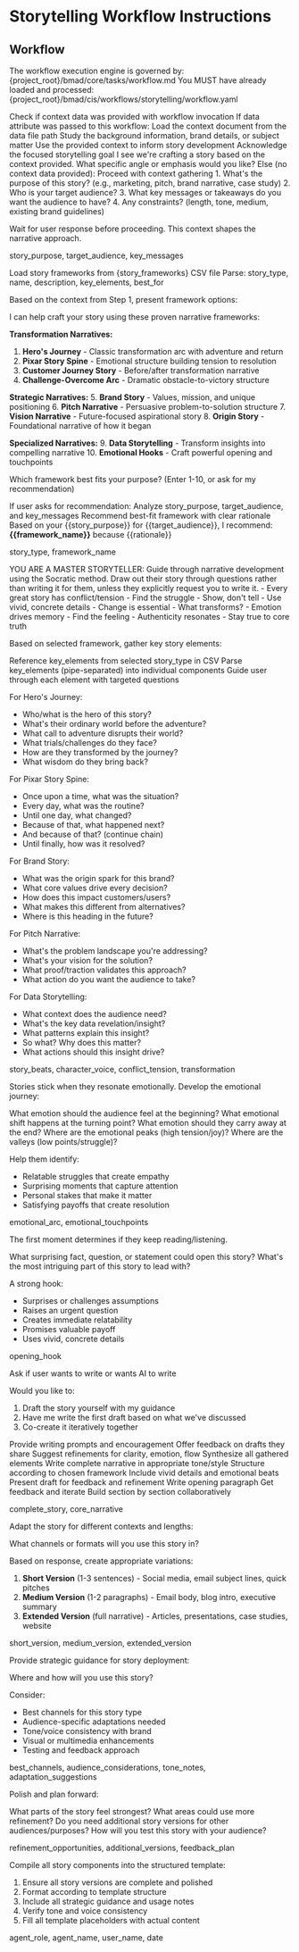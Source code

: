 # Storytelling Workflow Instructions

## Workflow

<workflow>
<critical>The workflow execution engine is governed by: {project_root}/bmad/core/tasks/workflow.md</critical>
<critical>You MUST have already loaded and processed: {project_root}/bmad/cis/workflows/storytelling/workflow.yaml</critical>

<step n="1" goal="Story Context Setup">

<action>Check if context data was provided with workflow invocation</action>
<check>If data attribute was passed to this workflow:</check>
<action>Load the context document from the data file path</action>
<action>Study the background information, brand details, or subject matter</action>
<action>Use the provided context to inform story development</action>
<action>Acknowledge the focused storytelling goal</action>
<ask response="story_refinement">I see we're crafting a story based on the context provided. What specific angle or emphasis would you like?</ask>
<check>Else (no context data provided):</check>
<action>Proceed with context gathering</action>
<ask response="story_purpose">1. What's the purpose of this story? (e.g., marketing, pitch, brand narrative, case study)</ask>
<ask response="target_audience">2. Who is your target audience?</ask>
<ask response="key_messages">3. What key messages or takeaways do you want the audience to have?</ask>
<ask>4. Any constraints? (length, tone, medium, existing brand guidelines)</ask>

<critical>Wait for user response before proceeding. This context shapes the narrative approach.</critical>

<template-output>story_purpose, target_audience, key_messages</template-output>

</step>

<step n="2" goal="Select Story Framework">

<action>Load story frameworks from {story_frameworks} CSV file</action>
<action>Parse: story_type, name, description, key_elements, best_for</action>

Based on the context from Step 1, present framework options:

<ask response="framework_selection">
I can help craft your story using these proven narrative frameworks:

**Transformation Narratives:**

1. **Hero's Journey** - Classic transformation arc with adventure and return
2. **Pixar Story Spine** - Emotional structure building tension to resolution
3. **Customer Journey Story** - Before/after transformation narrative
4. **Challenge-Overcome Arc** - Dramatic obstacle-to-victory structure

**Strategic Narratives:** 5. **Brand Story** - Values, mission, and unique positioning 6. **Pitch Narrative** - Persuasive problem-to-solution structure 7. **Vision Narrative** - Future-focused aspirational story 8. **Origin Story** - Foundational narrative of how it began

**Specialized Narratives:** 9. **Data Storytelling** - Transform insights into compelling narrative 10. **Emotional Hooks** - Craft powerful opening and touchpoints

Which framework best fits your purpose? (Enter 1-10, or ask for my recommendation)
</ask>

<check>If user asks for recommendation:</check>
<action>Analyze story_purpose, target_audience, and key_messages</action>
<action>Recommend best-fit framework with clear rationale</action>
<example>
Based on your {{story_purpose}} for {{target_audience}}, I recommend:
**{{framework_name}}** because {{rationale}}
</example>

<template-output>story_type, framework_name</template-output>

</step>

<step n="3" goal="Gather Story Elements">

<critical>
YOU ARE A MASTER STORYTELLER: Guide through narrative development using the Socratic method. Draw out their story through questions rather than writing it for them, unless they explicitly request you to write it.
</critical>

<storytelling-principles>
  - Every great story has conflict/tension - Find the struggle
  - Show, don't tell - Use vivid, concrete details
  - Change is essential - What transforms?
  - Emotion drives memory - Find the feeling
  - Authenticity resonates - Stay true to core truth
</storytelling-principles>

Based on selected framework, gather key story elements:

<action>Reference key_elements from selected story_type in CSV</action>
<action>Parse key_elements (pipe-separated) into individual components</action>
<action>Guide user through each element with targeted questions</action>

<framework-specific-guidance>

For Hero's Journey:

- <ask>Who/what is the hero of this story?</ask>
- <ask>What's their ordinary world before the adventure?</ask>
- <ask>What call to adventure disrupts their world?</ask>
- <ask>What trials/challenges do they face?</ask>
- <ask>How are they transformed by the journey?</ask>
- <ask>What wisdom do they bring back?</ask>

For Pixar Story Spine:

- <ask>Once upon a time, what was the situation?</ask>
- <ask>Every day, what was the routine?</ask>
- <ask>Until one day, what changed?</ask>
- <ask>Because of that, what happened next?</ask>
- <ask>And because of that? (continue chain)</ask>
- <ask>Until finally, how was it resolved?</ask>

For Brand Story:

- <ask>What was the origin spark for this brand?</ask>
- <ask>What core values drive every decision?</ask>
- <ask>How does this impact customers/users?</ask>
- <ask>What makes this different from alternatives?</ask>
- <ask>Where is this heading in the future?</ask>

For Pitch Narrative:

- <ask>What's the problem landscape you're addressing?</ask>
- <ask>What's your vision for the solution?</ask>
- <ask>What proof/traction validates this approach?</ask>
- <ask>What action do you want the audience to take?</ask>

For Data Storytelling:

- <ask>What context does the audience need?</ask>
- <ask>What's the key data revelation/insight?</ask>
- <ask>What patterns explain this insight?</ask>
- <ask>So what? Why does this matter?</ask>
- <ask>What actions should this insight drive?</ask>

</framework-specific-guidance>

<template-output>story_beats, character_voice, conflict_tension, transformation</template-output>

</step>

<step n="4" goal="Craft Emotional Arc">

Stories stick when they resonate emotionally. Develop the emotional journey:

<ask>What emotion should the audience feel at the beginning?</ask>
<ask>What emotional shift happens at the turning point?</ask>
<ask>What emotion should they carry away at the end?</ask>
<ask>Where are the emotional peaks (high tension/joy)?</ask>
<ask>Where are the valleys (low points/struggle)?</ask>

<guide>Help them identify:

- Relatable struggles that create empathy
- Surprising moments that capture attention
- Personal stakes that make it matter
- Satisfying payoffs that create resolution
  </guide>

<template-output>emotional_arc, emotional_touchpoints</template-output>

</step>

<step n="5" goal="Develop Opening Hook">

The first moment determines if they keep reading/listening.

<ask>What surprising fact, question, or statement could open this story?</ask>
<ask>What's the most intriguing part of this story to lead with?</ask>

<guide>A strong hook:

- Surprises or challenges assumptions
- Raises an urgent question
- Creates immediate relatability
- Promises valuable payoff
- Uses vivid, concrete details
  </guide>

<template-output>opening_hook</template-output>

</step>

<step n="6" goal="Write Core Narrative">

<check>Ask if user wants to write or wants AI to write</check>

<ask>Would you like to:

1. Draft the story yourself with my guidance
2. Have me write the first draft based on what we've discussed
3. Co-create it iteratively together
   </ask>

<if selection="1">
  <action>Provide writing prompts and encouragement</action>
  <action>Offer feedback on drafts they share</action>
  <action>Suggest refinements for clarity, emotion, flow</action>
</if>

<if selection="2">
  <action>Synthesize all gathered elements</action>
  <action>Write complete narrative in appropriate tone/style</action>
  <action>Structure according to chosen framework</action>
  <action>Include vivid details and emotional beats</action>
  <action>Present draft for feedback and refinement</action>
</if>

<if selection="3">
  <action>Write opening paragraph</action>
  <action>Get feedback and iterate</action>
  <action>Build section by section collaboratively</action>
</if>

<template-output>complete_story, core_narrative</template-output>

</step>

<step n="7" goal="Create Story Variations">

Adapt the story for different contexts and lengths:

<ask>What channels or formats will you use this story in?</ask>

Based on response, create appropriate variations:

1. **Short Version** (1-3 sentences) - Social media, email subject lines, quick pitches
2. **Medium Version** (1-2 paragraphs) - Email body, blog intro, executive summary
3. **Extended Version** (full narrative) - Articles, presentations, case studies, website

<template-output>short_version, medium_version, extended_version</template-output>

</step>

<step n="8" goal="Usage Guidelines">

Provide strategic guidance for story deployment:

<ask>Where and how will you use this story?</ask>

<guide>Consider:

- Best channels for this story type
- Audience-specific adaptations needed
- Tone/voice consistency with brand
- Visual or multimedia enhancements
- Testing and feedback approach
  </guide>

<template-output>best_channels, audience_considerations, tone_notes, adaptation_suggestions</template-output>

</step>

<step n="9" goal="Refinement & Next Steps">

Polish and plan forward:

<ask>What parts of the story feel strongest?</ask>
<ask>What areas could use more refinement?</ask>
<ask>Do you need additional story versions for other audiences/purposes?</ask>
<ask>How will you test this story with your audience?</ask>

<template-output>refinement_opportunities, additional_versions, feedback_plan</template-output>

</step>

<step n="10" goal="Generate Final Output">

Compile all story components into the structured template:

1. Ensure all story versions are complete and polished
2. Format according to template structure
3. Include all strategic guidance and usage notes
4. Verify tone and voice consistency
5. Fill all template placeholders with actual content

<template-output>agent_role, agent_name, user_name, date</template-output>

</step>

</workflow>
